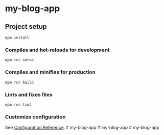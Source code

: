 # my-blog-app

## Project setup
```
npm install
```

### Compiles and hot-reloads for development
```
npm run serve
```

### Compiles and minifies for production
```
npm run build
```

### Lints and fixes files
```
npm run lint
```

### Customize configuration
See [Configuration Reference](https://cli.vuejs.org/config/).
#   m y - b l o g - a p p  
 #   m y - b l o g - a p p  
 #   m y - b l o g - a p p  
 